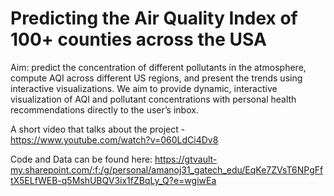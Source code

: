 # Predicting the Air Quality Index of 100+ counties across the USA

Aim: predict the concentration of different pollutants in the atmosphere, compute AQI across different US regions, and present the trends using interactive visualizations. We aim to provide dynamic, interactive visualization of AQI and pollutant concentrations with personal health recommendations directly to the user’s inbox.

A short video that talks about the project - https://www.youtube.com/watch?v=060LdCi4Dv8

Code and Data can be found here: https://gtvault-my.sharepoint.com/:f:/g/personal/amanoj31_gatech_edu/EqKe7ZVsT6NPgFftX5ELfWEB-q5MshUBQV3ix1fZBqLy_Q?e=wgiwEa
